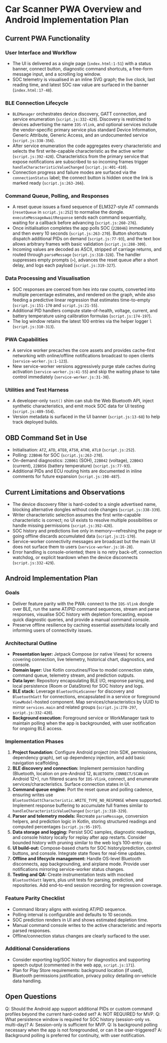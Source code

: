 # Car Scanner PWA Overview and Android Implementation Plan

## Current PWA Functionality

### User Interface and Workflow

- The UI is delivered as a single page (`index.html:1-51`) with a status banner, connect button, diagnostic command shortcuts, a free-form message input, and a scrolling log window.
- SOC telemetry is visualised in an inline SVG graph; the live clock, last reading time, and latest SOC raw value are surfaced in the banner (`index.html:17-48`).

### BLE Connection Lifecycle

- `BLEManager` orchestrates device discovery, GATT connection, and service enumeration (`script.js:332-429`). Discovery is restricted to devices advertising the name `IOS-Vlink`, and optional services include the vendor-specific primary service plus standard Device Information, Generic Attribute, Generic Access, and an undocumented service (`script.js:338-356`).
- After service enumeration the code aggregates every characteristic and selects the first write-capable characteristic as the active writer (`script.js:392-420`). Characteristics from the primary service that expose notifications are subscribed to so incoming frames trigger `handleCharacteristicValueChanged` (`script.js:401-410`).
- Connection progress and failure modes are surfaced via the `connectionStatus` label; the connect button is hidden once the link is marked ready (`script.js:263-266`).

### Command Queue, Polling, and Responses

- A reset queue issues a fixed sequence of ELM327-style AT commands (`resetQueue` in `script.js:252`) to normalise the dongle. `executeMessageAwaitResponse` sends each command sequentially, waiting for a callback before advancing (`script.js:260-276`).
- Once initialisation completes the app polls SOC (`22B046`) immediately and then every 10 seconds (`script.js:263-270`). Button shortcuts dispatch additional PIDs on demand (`script.js:77-93`), and the text box allows arbitrary frames with basic validation (`script.js:288-309`).
- Incoming values are decoded as ASCII, stripped of carriage returns, and routed through `parseMessage` (`script.js:318-328`). The handler suppresses empty prompts (`>`), advances the reset queue after a short delay, and logs each payload (`script.js:319-327`).

### Data Processing and Visualisation

- SOC responses are coerced from hex into raw counts, converted into multiple percentage estimates, and rendered on the graph, while also feeding a predictive linear regression that estimates time-to-empty (`script.js:151-170` and `script.js:21-55`).
- Additional PID handlers compute state-of-health, voltage, current, and battery temperature using calibration formulas (`script.js:174-197`).
- The log window retains the latest 100 entries via the helper logger `l` (`script.js:310-313`).

### PWA Capabilities

- A service worker precaches the core assets and provides cache-first networking with online/offline notifications broadcast to open clients (`service-worker.js:1-123`).
- New service-worker versions aggressively purge stale caches during activation (`service-worker.js:41-55`) and skip the waiting phase to take control immediately (`service-worker.js:31-38`).

### Utilities and Test Harness

- A developer-only `test()` shim can stub the Web Bluetooth API, inject synthetic characteristics, and emit mock SOC data for UI testing (`script.js:489-554`).
- Version metadata is surfaced in the UI banner (`script.js:13-68`) to help track deployed builds.

## OBD Command Set in Use

- Initialisation: `ATZ`, `ATD`, `ATE0`, `ATS0`, `ATH0`, `ATL0` (`script.js:252`).
- Polling: `22B046` for SOC (`script.js:263-270`).
- On-demand diagnostics: `22B061` (SOH), `22B042` (voltage), `22B043` (current), `22B056` (battery temperature) (`script.js:77-93`).
- Additional PIDs and ECU routing hints are documented in inline comments for future expansion (`script.js:198-487`).

## Current Limitations and Observations

- The device discovery filter is hard-coded to a single advertised name, blocking alternative dongles without code changes (`script.js:338-339`).
- Writer characteristic selection assumes the first write-capable characteristic is correct; no UI exists to resolve multiple possibilities or handle missing permissions (`script.js:392-420`).
- SOC history and predictions live only in memory—refreshing the page or going offline discards accumulated data (`script.js:21-170`).
- Service-worker connectivity messages are broadcast but the main UI does not surface them to users (`service-worker.js:16-28`).
- Error handling is console-oriented; there is no retry back-off, connection watchdog, or explicit teardown when the device disconnects (`script.js:332-429`).

## Android Implementation Plan

### Goals

- Deliver feature parity with the PWA: connect to the `IOS-Vlink` dongle over BLE, run the same AT/PID command sequences, stream and parse responses, visualise SOC history with depletion forecasting, expose quick diagnostic queries, and provide a manual command console.
- Preserve offline resilience by caching essential assets/data locally and informing users of connectivity issues.

### Architectural Outline

- **Presentation layer:** Jetpack Compose (or native Views) for screens covering connection, live telemetry, historical chart, diagnostics, and console.
- **Domain layer:** Use Kotlin coroutines/Flow to model connection state, command queue, telemetry stream, and prediction outputs.
- **Data layer:** Repository encapsulating BLE I/O, response parsing, and local persistence (Room or DataStore) for SOC history and logs.
- **BLE stack:** Leverage `BluetoothLeScanner` for discovery and `BluetoothGatt` for connections, encapsulated in a service or foreground `ViewModel`-hosted component. Map services/characteristics by UUID to mirror `services.main` and related groups (`script.js:278-297`, `script.js:332-420`).
- **Background execution:** Foreground service or WorkManager task to maintain polling when the app is backgrounded, with user notification for ongoing BLE access.

### Implementation Phases

1. **Project foundation:** Configure Android project (min SDK, permissions, dependency graph), set up dependency injection, and add basic navigation scaffolding.
2. **BLE discovery and connection:** Implement permission handling (Bluetooth, location on pre-Android 12, `BLUETOOTH_CONNECT/SCAN` on Android 12+), run filtered scans for `IOS-Vlink`, connect, and enumerate services/characteristics. Surface connection states in UI.
3. **Command queue engine:** Port the reset queue and polling cadence, ensuring writes use `BluetoothGattCharacteristic.WRITE_TYPE_NO_RESPONSE` where supported. Implement response buffering to accumulate full frames similar to `handleCharacteristicValueChanged` (`script.js:318-329`).
4. **Parser and telemetry models:** Recreate `parseMessage`, conversion helpers, and prediction logic in Kotlin, storing structured readings and computed percentages (`script.js:95-197`).
5. **Data storage and logging:** Persist SOC samples, diagnostic readings, and console history locally for replay after app restarts. Consider bounded history with pruning similar to the web log’s 100-entry cap.
6. **UI build-out:** Compose-based charts for SOC history/prediction, control buttons, and console. Integrate state flows for real-time updates.
7. **Offline and lifecycle management:** Handle OS-level Bluetooth disconnects, app backgrounding, and airplane mode. Provide user notifications mirroring service-worker status changes.
8. **Testing and QA:** Create instrumentation tests with mocked `BluetoothGatt` layers, plus unit tests for parsing, prediction, and repositories. Add end-to-end session recording for regression coverage.

### Feature Parity Checklist

- Command library aligns with existing AT/PID sequence.
- Polling interval is configurable and defaults to 10 seconds.
- SOC prediction renders in UI and shows estimated depletion time.
- Manual command console writes to the active characteristic and reports parsed responses.
- Offline/connection status changes are clearly surfaced to the user.

### Additional Considerations

- Consider exporting log/SOC history for diagnostics and supporting speech output (commented in the web app, `script.js:171`).
- Plan for Play Store requirements: background location (if used), Bluetooth permissions justification, privacy policy detailing on-vehicle data handling.

## Open Questions

Q: Should the Android app support additional PIDs or custom command profiles beyond the current hard-coded set?
A: NOT REQUIRED for MVP.
Q: What persistence window is required for SOC history (session-only vs. multi-day)?
A: Session-only is sufficient for MVP.
Q: Is background polling necessary when the app is not foregrounded, or can it be user-triggered?
A: Background polling is preferred for continuity, with user notification.
